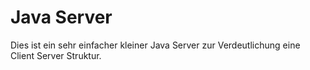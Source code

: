 # Java Server

Dies ist ein sehr einfacher kleiner Java Server zur Verdeutlichung eine Client Server Struktur.

